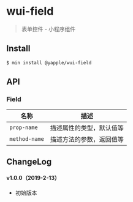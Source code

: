 # wui-field

> 表单控件 - 小程序组件

## Install

``` bash
$ min install @yapple/wui-field
```


## API

### Field

| 名称                  | 描述                         |
|----------------------|------------------------------|
|`prop-name`           | 描述属性的类型，默认值等         |
|`method-name`         | 描述方法的参数，返回值等         |

## ChangeLog

#### v1.0.0（2019-2-13）

- 初始版本
